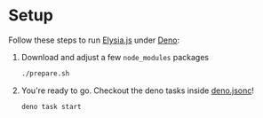 # Setup

Follow these steps to run [Elysia.js](https://elysiajs.com) under [Deno](https://deno.land):

1. Download and adjust a few `node_modules` packages
    ```bash
    ./prepare.sh
    ```
2. You're ready to go. Checkout the deno tasks inside [deno.jsonc](./deno.jsonc)!
    ```bash
    deno task start
    ```
